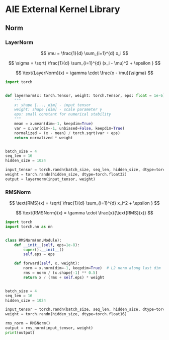 # AIE External Kernel Library
## Norm
### LayerNorm
$$
\mu = \frac{1}{d} \sum_{i=1}^{d} x_i
$$

$$
\sigma = \sqrt{ \frac{1}{d} \sum_{i=1}^{d} (x_i - \mu)^2 + \epsilon }
$$

$$
\text{LayerNorm}(x) = \gamma \cdot \frac{x - \mu}{\sigma}
$$

```python
import torch


def layernorm(x: torch.Tensor, weight: torch.Tensor, eps: float = 1e-6) -> torch.Tensor:
    """
    x: shape [..., dim] - input tensor
    weight: shape [dim] - scale parameter γ
    eps: small constant for numerical stability
    """
    mean = x.mean(dim=-1, keepdim=True)
    var = x.var(dim=-1, unbiased=False, keepdim=True)
    normalized = (x - mean) / torch.sqrt(var + eps)
    return normalized * weight


batch_size = 4
seq_len = 16
hidden_size = 1024

input_tensor = torch.randn(batch_size, seq_len, hidden_size, dtype=torch.float32)
weight = torch.randn(hidden_size, dtype=torch.float32)
output = layernorm(input_tensor, weight)
```

### RMSNorm
$$
\text{RMS}(x) = \sqrt{ \frac{1}{d} \sum_{i=1}^{d} x_i^2 + \epsilon }
$$

$$
\text{RMSNorm}(x) = \gamma \cdot \frac{x}{\text{RMS}(x)}
$$

```python
import torch
import torch.nn as nn


class RMSNorm(nn.Module):
    def __init__(self, eps=1e-8):
        super().__init__()
        self.eps = eps

    def forward(self, x, weight):
        norm = x.norm(dim=-1, keepdim=True)  # L2 norm along last dim
        rms = norm / (x.shape[-1] ** 0.5)
        return x / (rms + self.eps) * weight


batch_size = 4
seq_len = 16
hidden_size = 1024

input_tensor = torch.randn(batch_size, seq_len, hidden_size, dtype=torch.float16)
weight = torch.randn(hidden_size, dtype=torch.float16)

rms_norm = RMSNorm()
output = rms_norm(input_tensor, weight)
print(output)
```